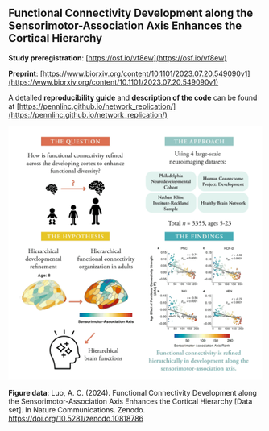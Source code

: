 

## Functional Connectivity Development along the Sensorimotor-Association Axis Enhances the Cortical Hierarchy  

**Study preregistration**: [https://osf.io/vf8ew](https://osf.io/vf8ew)


**Preprint**: [https://www.biorxiv.org/content/10.1101/2023.07.20.549090v1](https://www.biorxiv.org/content/10.1101/2023.07.20.549090v1)


A detailed **reproducibility guide** and **description of the code** can be found 
at 
[https://pennlinc.github.io/network_replication/](https://pennlinc.github.io/network_replication/)

![](./results/graphical_abstract.gif) 


**Figure data**: Luo, A. C. (2024). Functional Connectivity Development along the Sensorimotor-Association Axis Enhances the Cortical Hierarchy [Data set]. In Nature Communications. Zenodo. https://doi.org/10.5281/zenodo.10818786